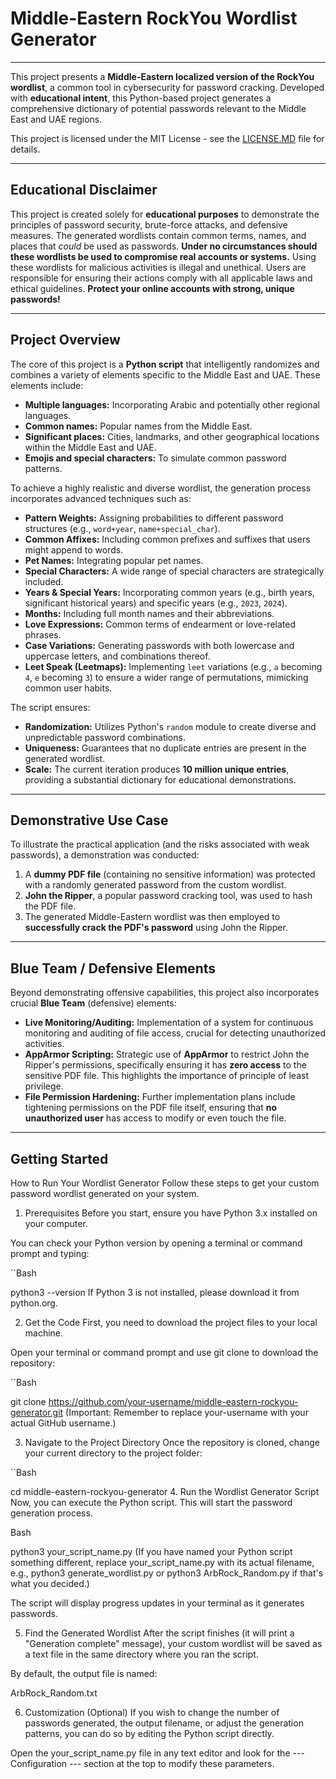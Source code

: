# Middle-Eastern RockYou Wordlist Generator

---

This project presents a **Middle-Eastern localized version of the RockYou wordlist**, a common tool in cybersecurity for password cracking. Developed with **educational intent**, this Python-based project generates a comprehensive dictionary of potential passwords relevant to the Middle East and UAE regions.

This project is licensed under the MIT License - see the [LICENSE.MD](LICENSE.MD) file for details.

---

## Educational Disclaimer

This project is created solely for **educational purposes** to demonstrate the principles of password security, brute-force attacks, and defensive measures. The generated wordlists contain common terms, names, and places that *could* be used as passwords. **Under no circumstances should these wordlists be used to compromise real accounts or systems.** Using these wordlists for malicious activities is illegal and unethical. Users are responsible for ensuring their actions comply with all applicable laws and ethical guidelines. **Protect your online accounts with strong, unique passwords!**

---

## Project Overview

The core of this project is a **Python script** that intelligently randomizes and combines a variety of elements specific to the Middle East and UAE. These elements include:

* **Multiple languages:** Incorporating Arabic and potentially other regional languages.
* **Common names:** Popular names from the Middle East.
* **Significant places:** Cities, landmarks, and other geographical locations within the Middle East and UAE.
* **Emojis and special characters:** To simulate common password patterns.

To achieve a highly realistic and diverse wordlist, the generation process incorporates advanced techniques such as:

* **Pattern Weights:** Assigning probabilities to different password structures (e.g., `word+year`, `name+special_char`).
* **Common Affixes:** Including common prefixes and suffixes that users might append to words.
* **Pet Names:** Integrating popular pet names.
* **Special Characters:** A wide range of special characters are strategically included.
* **Years & Special Years:** Incorporating common years (e.g., birth years, significant historical years) and specific years (e.g., `2023`, `2024`).
* **Months:** Including full month names and their abbreviations.
* **Love Expressions:** Common terms of endearment or love-related phrases.
* **Case Variations:** Generating passwords with both lowercase and uppercase letters, and combinations thereof.
* **Leet Speak (Leetmaps):** Implementing `leet` variations (e.g., `a` becoming `4`, `e` becoming `3`) to ensure a wider range of permutations, mimicking common user habits.

The script ensures:

* **Randomization:** Utilizes Python's `random` module to create diverse and unpredictable password combinations.
* **Uniqueness:** Guarantees that no duplicate entries are present in the generated wordlist.
* **Scale:** The current iteration produces **10 million unique entries**, providing a substantial dictionary for educational demonstrations.

---

## Demonstrative Use Case

To illustrate the practical application (and the risks associated with weak passwords), a demonstration was conducted:

1.  A **dummy PDF file** (containing no sensitive information) was protected with a randomly generated password from the custom wordlist.
2.  **John the Ripper**, a popular password cracking tool, was used to hash the PDF file.
3.  The generated Middle-Eastern wordlist was then employed to **successfully crack the PDF's password** using John the Ripper.

---

## Blue Team / Defensive Elements

Beyond demonstrating offensive capabilities, this project also incorporates crucial **Blue Team** (defensive) elements:

* **Live Monitoring/Auditing:** Implementation of a system for continuous monitoring and auditing of file access, crucial for detecting unauthorized activities.
* **AppArmor Scripting:** Strategic use of **AppArmor** to restrict John the Ripper's permissions, specifically ensuring it has **zero access** to the sensitive PDF file. This highlights the importance of principle of least privilege.
* **File Permission Hardening:** Further implementation plans include tightening permissions on the PDF file itself, ensuring that **no unauthorized user** has access to modify or even touch the file.

---

## Getting Started

How to Run Your Wordlist Generator
Follow these steps to get your custom password wordlist generated on your system.

1. Prerequisites
Before you start, ensure you have Python 3.x installed on your computer.

You can check your Python version by opening a terminal or command prompt and typing:

``Bash

python3 --version
If Python 3 is not installed, please download it from python.org.

2. Get the Code
First, you need to download the project files to your local machine.

Open your terminal or command prompt and use git clone to download the repository:

``Bash

git clone https://github.com/your-username/middle-eastern-rockyou-generator.git
(Important: Remember to replace your-username with your actual GitHub username.)

3. Navigate to the Project Directory
Once the repository is cloned, change your current directory to the project folder:

``Bash

cd middle-eastern-rockyou-generator
4. Run the Wordlist Generator Script
Now, you can execute the Python script. This will start the password generation process.

Bash

python3 your_script_name.py
(If you have named your Python script something different, replace your_script_name.py with its actual filename, e.g., python3 generate_wordlist.py or python3 ArbRock_Random.py if that's what you decided.)

The script will display progress updates in your terminal as it generates passwords.

5. Find the Generated Wordlist
After the script finishes (it will print a "Generation complete" message), your custom wordlist will be saved as a text file in the same directory where you ran the script.

By default, the output file is named:

ArbRock_Random.txt

6. Customization (Optional)
If you wish to change the number of passwords generated, the output filename, or adjust the generation patterns, you can do so by editing the Python script directly.

Open the your_script_name.py file in any text editor and look for the --- Configuration --- section at the top to modify these parameters.
